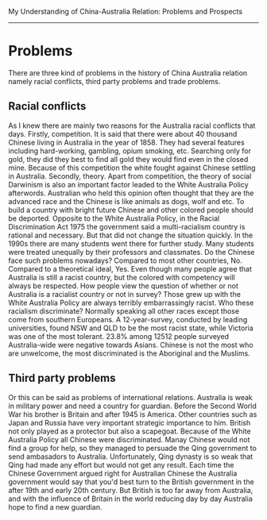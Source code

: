 My Understanding of China-Australia Relation: Problems and Prospects
- - - - - - - 

# Problems
  There are three kind of problems in the history of China Australia relation namely racial conflicts, third party problems and trade problems.

## Racial conflicts
  As I knew there are mainly two reasons for the Australia racial conflicts that days. Firstly, competition. It is said that there were about 40 thousand Chinese living in Australia in the year of 1858. They had several features including hard-working, gambling, opium smoking, etc. Searching only for gold, they did they best to find all gold they would find even in the closed mine. Because of this competition the white fought against Chinese settling in Australia. Secondly, theory. Apart from competition, the theory of social Darwinism is also an important factor leaded to the White Australia Policy afterwords. Australian who held this opinion often thought that they are the advanced race and the Chinese is like animals as dogs, wolf and etc. To build a country with bright future Chinese and other colored people should be deported. 
  Opposite to the White Australia Policy, in the Racial Discrimination Act 1975 the government said a multi-racialism country is rational and necessary. But that did not change the situation quickly. In the 1990s there are many students went there for further study. Many students were treated unequally by their professors and classmates.
  Do the Chinese face such problems nowadays? Compared to most other countries, No. Compared to a theoretical ideal, Yes. Even though many people agree that Australia is still a racist country, but the colored with competency will always be respected. How people view the question of whether or not Australia is a racialist country or not in survey?
  Those grew up with the White Australia Policy are always terribly embarrassingly racist. Who these racialism discriminate? Normally speaking all other races except those come from southern Europeans. A 12-year-survey, conducted by leading universities, found NSW and QLD to be the most racist state, while Victoria was one of the most tolerant. 23.8% among 12512 people surveyed Australia-wide were negative towards Asians. Chinese is not the most who are unwelcome, the most discriminated is the Aboriginal and the Muslims.

## Third party problems
  Or this can be said as problems of international relations. Australia is weak in military power and need a country for guardian. Before the Second World War his brother is Britain and after 1945 is America. Other countries such as Japan and Russia have very important strategic importance to him.
  British not only played as a protector but also a scapegoat. Because of the White Australia Policy all Chinese were discriminated. Manay Chinese would not find a group for help, so they managed to persuade the Qing government to send ambasadors to Australia. Unfortunately, Qing dynasty is so weak that Qing had made any effort but would not get any result. Each time the Chinese Government argued right for Australian Chinese the Australia government would say that you'd best turn to the British government in the after 19th and early 20th century. But British is too far away from Australia, and with the influence of Britain in the world reducing day by day Australia hope to find a new guardian.

